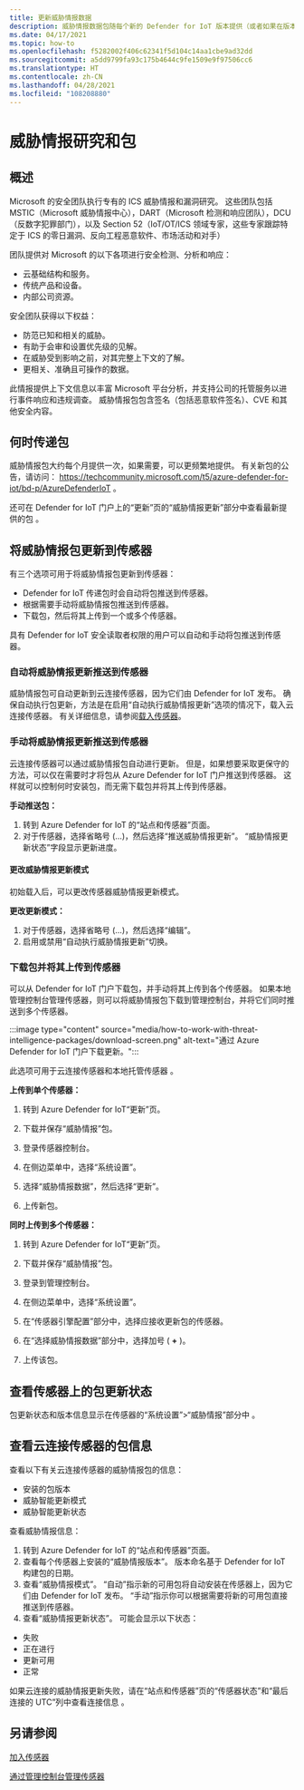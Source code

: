 ```yaml
---
title: 更新威胁情报数据
description: 威胁情报数据包随每个新的 Defender for IoT 版本提供（或者如果在版本之间需要的话提供）。
ms.date: 04/17/2021
ms.topic: how-to
ms.openlocfilehash: f5282002f406c62341f5d104c14aa1cbe9ad32dd
ms.sourcegitcommit: a5dd9799fa93c175b4644c9fe1509e9f97506cc6
ms.translationtype: HT
ms.contentlocale: zh-CN
ms.lasthandoff: 04/28/2021
ms.locfileid: "108208880"
---
```

# <a name="threat-intelligence-research-and-packages"></a>威胁情报研究和包 #
## <a name="overview"></a>概述 ##

Microsoft 的安全团队执行专有的 ICS 威胁情报和漏洞研究。 这些团队包括 MSTIC（Microsoft 威胁情报中心），DART（Microsoft 检测和响应团队），DCU（反数字犯罪部门），以及 Section 52（IoT/OT/ICS 领域专家，这些专家跟踪特定于 ICS 的零日漏洞、反向工程恶意软件、市场活动和对手）

团队提供对 Microsoft 的以下各项进行安全检测、分析和响应：

- 云基础结构和服务。
- 传统产品和设备。
- 内部公司资源。

安全团队获得以下权益：

- 防范已知和相关的威胁。
- 有助于会审和设置优先级的见解。
- 在威胁受到影响之前，对其完整上下文的了解。
- 更相关、准确且可操作的数据。

此情报提供上下文信息以丰富 Microsoft 平台分析，并支持公司的托管服务以进行事件响应和违规调查。 威胁情报包包含签名（包括恶意软件签名）、CVE 和其他安全内容。

## <a name="when-are-packages-delivered"></a>何时传递包 ##

威胁情报包大约每个月提供一次，如果需要，可以更频繁地提供。 有关新包的公告，请访问： https://techcommunity.microsoft.com/t5/azure-defender-for-iot/bd-p/AzureDefenderIoT 。

还可在 Defender for IoT 门户上的“更新”页的“威胁情报更新”部分中查看最新提供的包 。  

## <a name="update-threat-intelligence-packages-to-your-sensors"></a>将威胁情报包更新到传感器 ##

有三个选项可用于将威胁情报包更新到传感器：

- Defender for IoT 传递包时会自动将包推送到传感器。
- 根据需要手动将威胁情报包推送到传感器。
- 下载包，然后将其上传到一个或多个传感器。

具有 Defender for IoT 安全读取者权限的用户可以自动和手动将包推送到传感器。

### <a name="automatically-push-threat-intelligence-updates-to-sensors"></a>自动将威胁情报更新推送到传感器 ###

威胁情报包可自动更新到云连接传感器，因为它们由 Defender for IoT 发布。 确保自动执行包更新，方法是在启用“自动执行威胁情报更新”选项的情况下，载入云连接传感器。 有关详细信息，请参阅[载入传感器](getting-started.md#onboard-a-sensor)。

### <a name="manually-push-threat-intelligence-updates-to-sensors"></a>手动将威胁情报更新推送到传感器 ###

云连接传感器可以通过威胁情报包自动进行更新。 但是，如果想要采取更保守的方法，可以仅在需要时才将包从 Azure Defender for IoT 门户推送到传感器。
这样就可以控制何时安装包，而无需下载包并将其上传到传感器。

**手动推送包：**

1. 转到 Azure Defender for IoT 的“站点和传感器”页面。
1. 对于传感器，选择省略号 (…)，然后选择“推送威胁情报更新”。 “威胁情报更新状态”字段显示更新进度。

#### <a name="change-the-threat-intelligence-update-mode"></a>更改威胁情报更新模式 ####

初始载入后，可以更改传感器威胁情报更新模式。

**更改更新模式：**

1. 对于传感器，选择省略号 (…)，然后选择“编辑”。
1. 启用或禁用“自动执行威胁情报更新”切换。

### <a name="download-packages-and-upload-to-sensors"></a>下载包并将其上传到传感器 ###

可以从 Defender for IoT 门户下载包，并手动将其上传到各个传感器。 如果本地管理控制台管理传感器，则可以将威胁情报包下载到管理控制台，并将它们同时推送到多个传感器。

:::image type="content" source="media/how-to-work-with-threat-intelligence-packages/download-screen.png" alt-text="通过 Azure Defender for IoT 门户下载更新。":::

此选项可用于云连接传感器和本地托管传感器 。

**上传到单个传感器：**

1. 转到 Azure Defender for IoT“更新”页。

2. 下载并保存“威胁情报”包。

3. 登录传感器控制台。

4. 在侧边菜单中，选择“系统设置”。

5. 选择“威胁情报数据”，然后选择“更新”。

6. 上传新包。

**同时上传到多个传感器：**

1. 转到 Azure Defender for IoT“更新”页。

2. 下载并保存“威胁情报”包。

3. 登录到管理控制台。

4. 在侧边菜单中，选择“系统设置”。

5. 在“传感器引擎配置”部分中，选择应接收更新包的传感器。  

6. 在“选择威胁情报数据”部分中，选择加号 ( **+** )。

7. 上传该包。

## <a name="review-package-update-status-on-the-sensor"></a>查看传感器上的包更新状态 ##

包更新状态和版本信息显示在传感器的“系统设置”>“威胁情报”部分中 。  

## <a name="review-package-information-for-cloud-connected-sensors"></a>查看云连接传感器的包信息 ##

查看以下有关云连接传感器的威胁情报包的信息：

- 安装的包版本
- 威胁智能更新模式
- 威胁智能更新状态

查看威胁情报信息：

1. 转到 Azure Defender for IoT 的“站点和传感器”页面。
1. 查看每个传感器上安装的“威胁情报版本”。 版本命名基于 Defender for IoT 构建包的日期。
1. 查看“威胁情报模式”。 “自动”指示新的可用包将自动安装在传感器上，因为它们由 Defender for IoT 发布。 “手动”指示你可以根据需要将新的可用包直接推送到传感器。
1. 查看“威胁情报更新状态”。 可能会显示以下状态：

- 失败
- 正在进行
- 更新可用
- 正常

如果云连接的威胁情报更新失败，请在“站点和传感器”页的“传感器状态”和“最后连接的 UTC”列中查看连接信息  。 

## <a name="see-also"></a>另请参阅

[加入传感器](getting-started.md#onboard-a-sensor)

[通过管理控制台管理传感器](how-to-manage-sensors-from-the-on-premises-management-console.md)